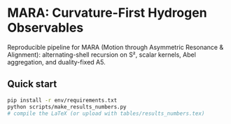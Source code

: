 # MARA: Curvature-First Hydrogen Observables

Reproducible pipeline for MARA (Motion through Asymmetric Resonance & Alignment): alternating-shell recursion on S², scalar kernels, Abel aggregation, and duality-fixed A5.

## Quick start
```bash
pip install -r env/requirements.txt
python scripts/make_results_numbers.py
# compile the LaTeX (or upload with tables/results_numbers.tex)
